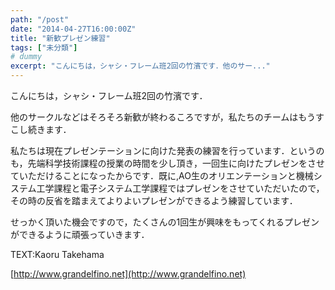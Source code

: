 ```yaml
---
path: "/post"
date: "2014-04-27T16:00:00Z"
title: "新歓プレゼン練習"
tags: ["未分類"]
# dummy
excerpt: "こんにちは，シャシ・フレーム班2回の竹濱です．他のサー..."
---
```




[](27-1.jpg)

こんにちは，シャシ・フレーム班2回の竹濱です．

他のサークルなどはそろそろ新歓が終わるころですが，私たちのチームはもうすこし続きます．

私たちは現在プレゼンテーションに向けた発表の練習を行っています．というのも，先端科学技術課程の授業の時間を少し頂き，一回生に向けたプレゼンをさせていただけることになったからです．既に,AO生のオリエンテーションと機械システム工学課程と電子システム工学課程ではプレゼンをさせていただいたので，その時の反省を踏まえてよりよいプレゼンができるよう練習しています．

せっかく頂いた機会ですので，たくさんの1回生が興味をもってくれるプレゼンができるように頑張っていきます．

TEXT:Kaoru Takehama

[http://www.grandelfino.net](http://www.grandelfino.net)

